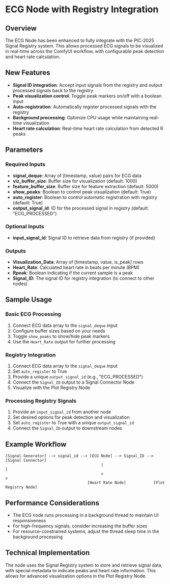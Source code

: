 # ECG Node with Registry Integration

## Overview

The ECG Node has been enhanced to fully integrate with the PIC-2025 Signal Registry system. This allows processed ECG signals to be visualized in real-time across the ComfyUI workflow, with configurable peak detection and heart rate calculation.

## New Features

- **Signal ID integration**: Accept input signals from the registry and output processed signals back to the registry
- **Peak visualization control**: Toggle peak markers on/off with a boolean input
- **Auto-registration**: Automatically register processed signals with the registry
- **Background processing**: Optimize CPU usage while maintaining real-time visualization
- **Heart rate calculation**: Real-time heart rate calculation from detected R peaks

## Parameters

### Required Inputs

- **signal_deque**: Array of (timestamp, value) pairs for ECG data
- **viz_buffer_size**: Buffer size for visualization (default: 1000)
- **feature_buffer_size**: Buffer size for feature extraction (default: 5000)
- **show_peaks**: Boolean to control peak visualization (default: True)
- **auto_register**: Boolean to control automatic registration with registry (default: True)
- **output_signal_id**: ID for the processed signal in registry (default: "ECG_PROCESSED")

### Optional Inputs

- **input_signal_id**: Signal ID to retrieve data from registry (if provided)

### Outputs

- **Visualization_Data**: Array of [timestamp, value, is_peak] rows
- **Heart_Rate**: Calculated heart rate in beats per minute (BPM)
- **Rpeak**: Boolean indicating if the current sample is a peak
- **Signal_ID**: The signal ID for registry integration (to connect to other nodes)

## Sample Usage

### Basic ECG Processing

1. Connect ECG data array to the `signal_deque` input
2. Configure buffer sizes based on your needs
3. Toggle `show_peaks` to show/hide peak markers
4. Use the `Heart_Rate` output for further processing

### Registry Integration

1. Connect ECG data array to the `signal_deque` input
2. Set `auto_register` to True
3. Provide a unique `output_signal_id` (e.g., "ECG_PROCESSED")
4. Connect the `Signal_ID` output to a Signal Connector Node
5. Visualize with the Plot Registry Node

### Processing Registry Signals

1. Provide an `input_signal_id` from another node
2. Set desired options for peak detection and visualization
3. Set `auto_register` to True with a unique `output_signal_id`
4. Connect the `Signal_ID` output to downstream nodes

## Example Workflow

```
[Signal Generator] --> signal_id --> [ECG Node] --> Signal_ID --> [Signal Connector]
                                          |                              |
                                          v                              v
                                    [Heart Rate Node]            [Plot Registry Node]
```

## Performance Considerations

- The ECG node runs processing in a background thread to maintain UI responsiveness
- For high-frequency signals, consider increasing the buffer sizes
- For resource-constrained systems, adjust the thread sleep time in the background processing

## Technical Implementation

The node uses the Signal Registry system to store and retrieve signal data, with special metadata to indicate peaks and heart rate information. This allows for advanced visualization options in the Plot Registry Node.
